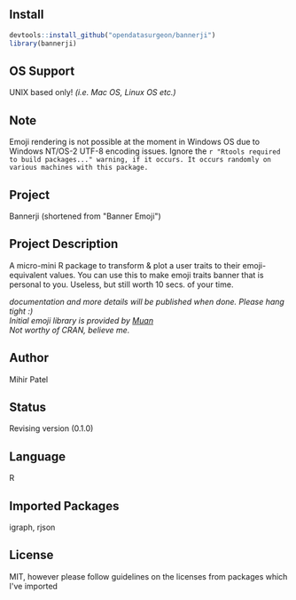 Install
-------
`````r
devtools::install_github("opendatasurgeon/bannerji")
library(bannerji) 
`````
OS Support
----------
UNIX based only! *(i.e. Mac OS, Linux OS etc.)*

Note
--------
Emoji rendering is not possible at the moment in Windows OS due to Windows NT/OS-2 UTF-8 encoding issues. Ignore the ````r "Rtools required to build packages..." warning, if it occurs. It occurs randomly on various machines with this package.````

Project
-------
Bannerji (shortened from "Banner Emoji")

Project Description
--------------------
A micro-mini R package to transform & plot a user traits to their emoji-equivalent values.
You can use this to make emoji traits banner that is personal to you. Useless, but still worth 10 secs. of your time.

*documentation and more details will be published when done. Please hang tight :)*          
*Initial emoji library is provided by [Muan](https://github.com/muan/emojilib)*   
*Not worthy of CRAN, believe me.*

Author
-------
Mihir Patel

Status
------
Revising version (0.1.0)

Language
---------
R

Imported Packages
----------
igraph, rjson

License
--------
MIT, however please follow guidelines on the licenses from packages which I've imported
